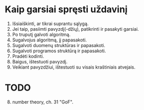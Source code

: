 Kaip garsiai spręsti uždavinį
=============================

1. Išsiaiškinti, ar tikrai suprantu sąlygą.
2. Jei taip, pasiimti pavyzdį(-džių), patikrinti ir pasakyti garsiai.
3. Po truputį galvoti algoritmą.
4. Sugalvojus algoritmą, jį papasakoti.
5. Sugalvoti duomenų struktūras ir papasakoti.
6. Sugalvoti programos struktūrą ir papasakoti.
7. Pradėti kodinti.
8. Baigus, ištestuoti pavyzdį.
9. Veikiant pavyzdžiui, ištestuoti su visais kraštiniais atvejais.

TODO
====

8. number theory, ch. 31 "GoF".
